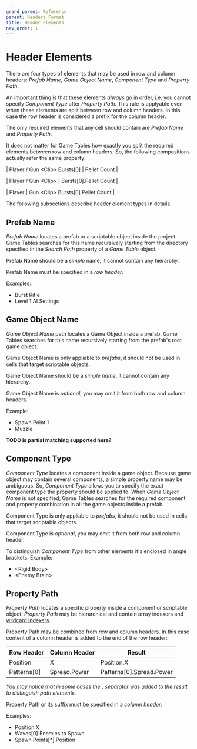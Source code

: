 ```yaml
---
grand_parent: Reference
parent: Headers Format
title: Header Elements
nav_order: 1
---
```

# Header Elements

There are four types of elements that may be used in row and column headers: *Prefab Name*, *Game Object Name*, *Component Type* and *Property Path*.

An important thing is that these elements *always* go in order, i.e. you cannot specify *Component Type* after *Property Path*. This rule is applyable even when these elements are split between row and column headers. In this case the row header is considered a prefix for the column header.

The only required elements that any cell should contain are *Prefab Name* and *Property Path*.

It does not matter for Game Tables how exactly you split the required elements between row and column headers. So, the following compositions actually refer the same property:

| Player / Gun \<Clip\> Bursts[0] | Pellet Count |

| Player / Gun \<Clip\> | Bursts[0].Pellet Count |

| Player | Gun \<Clip\> Bursts[0].Pellet Count |

The following subsections describe header element types in details.

## Prefab Name

*Prefab Name* locates a prefab or a scriptable object inside the project. Game Tables searches for this name recursively starting from the directory specified in the *Search Path* property of a *Game Table* object.

Prefab Name should be a *simple* name, it cannot contain any hierarchy.

Prefab Name must be specified in a *row header*.

Examples:
* Burst Rifle
* Level 1 AI Settings

## Game Object Name

*Game Object Name* path locates a Game Object inside a prefab. Game Tables searches for this name recursively starting from the prefab's root game object.

Game Object Name is only appliable to *prefabs*, it should not be used in cells that target scriptable objects.

Game Object Name should be a *simple name*, it cannot contain any hierarchy.

Game Object Name is *optional*, you may omit it from both row and column headers.

Example:
* Spawn Point 1
* Muzzle

**TODO is partial matching supported here?**

## Component Type

*Component Type* locates a component inside a game object. Because game object may contain several components, a simple property name may be ambiguous. So, *Component Type* allows you to specify the exact component type the property should be applied to. When *Game Object Name* is not specified, Game Tables searches for the required component and property combination in all the game objects inside a prefab.

Component Type is only appliable to *prefabs*, it should not be used in cells that target scriptable objects.

Component Type is *optional*, you may omit it from both row and column header.

To distinguish *Component Type* from other elements it's enclosed in angle brackets. Example:
* \<Rigid Body\>
* \<Enemy Brain\>

## Property Path

*Property Path* locates a specific property inside a component or scriptable object. *Property Path* may be hierarchical and contain array indexers and [wildcard indexers](#wildcard-indexers).

Property Path may be combined from row and column headers. In this case content of a column header is added to the end of the row header:

| Row Header | Column Header | Result
|-|-|-
| Position      | X             | Position.X
| Patterns[0]   | Spread.Power  | Patterns[0].Spread.Power

*You may notice that in some cases the **.** separator was added to the result to distinguish path elements.*

Property Path or its suffix must be specified in a *column header*.

Examples:
* Position.X
* Waves[0].Enemies to Spawn
* Spawn Points[*].Position
